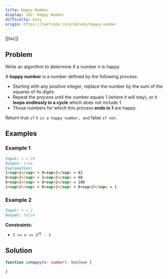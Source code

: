 ```yaml
---
title: Happy Number
display: 202. Happy Number
difficulty: Easy
origin: https://leetcode.cn/problems/happy-number
---
```


[[toc]]

## Problem

Write an algorithm to determine if a number n is happy.

A **happy number** is a number defined by the following process:

- Starting with any positive integer, replace the number by the sum of the squares of its digits.
- Repeat the process until the number equals 1 (where it will stay), or it **loops endlessly in a cycle** which does not include 1.
- Those numbers for which this process **ends in 1** are happy.

Return true `if` n `is a happy number, and` false `if not`.

## Examples

### Example 1

```md
Input: n = 19
Output: true
Explanation:
1<sup>2</sup> + 9<sup>2</sup> = 82
8<sup>2</sup> + 2<sup>2</sup> = 68
6<sup>2</sup> + 8<sup>2</sup> = 100
1<sup>2</sup> + 0<sup>2</sup> + 0<sup>2</sup> = 1
```

### Example 2

```md
Input: n = 2
Output: false
```

**Constraints:**

- <code>1 <= n <= 2<sup>31</sup> - 1</code>

## Solution

```ts
function isHappy(n: number): boolean {

}
```

